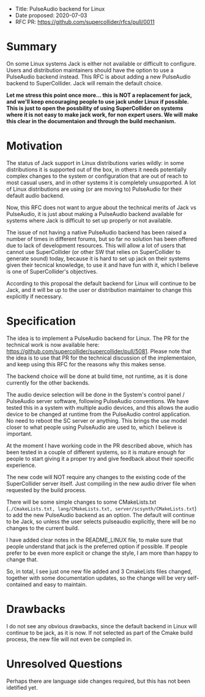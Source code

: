 - Title: PulseAudio backend for Linux
- Date proposed: 2020-07-03
- RFC PR: https://github.com/supercollider/rfcs/pull/0011

# Summary

On some Linux systems Jack is either not available or difficult to configure. Users and distribution maintainers should have the option to use a PulseAudio backend instead. This RFC is about adding a new PulseAudio backend to SuperCollider. Jack will remain the default choice.

**Let me stress this point once more... this is NOT a replacement for jack, and we'll keep encouraging people to use jack under Linux if possible. This is just to open the possbility of using SuperCollider on systems where it is not easy to make jack work, for non expert users. We will make this clear in the documentaion and through the build mechanism.**

# Motivation

The status of Jack support in Linux distributions varies wildly: in some distributions it is supported out of the box, in others it needs potentially complex changes to the system or configuration that are out of reach to most casual users, and in other systems it is completely unsupported. A lot of Linux distributions are using (or are moving to) PulseAudio for their default audio backend.

Now, this RFC does not want to argue about the technical merits of Jack vs PulseAudio, it is just about making a PulseAudio backend available for systems where Jack is difficult to set up properly or not available.

The issue of not having a native PulseAudio backend has been raised a number of times in different forums, but so far no solution has been offered due to lack of development resources. This will allow a lot of users that cannot use SuperCollider (or other SW that relies on SuperCollider to generate sound) today, because it is hard to set up jack on their systems given their tecnical knowledge, to use it and have fun with it, which I believe is one of SuperCollider's objectives.

According to this proposal the default backend for Linux will continue to be Jack, and it will be up to the user or distribution maintainer to change this explicitly if necessary.

# Specification

The idea is to implement a PulseAudio backend for Linux. The PR for the technical work is now available here: https://github.com/supercollider/supercollider/pull/5081. Please note that the idea is to use that PR for the technical discussion of the implementaion, and keep using this RFC for the reasons why this makes sense.

The backend choice will be done at build time, not runtime, as it is done currently for the other backends.

The audio device selection will be done in the System's control panel / PulseAudio server software, following PulseAudio conventions. We have tested this in a system with multiple audio devices, and this allows the audio device to be changed at runtime from the PulseAudio control application. No need to reboot the SC server or anything. This brings the use model closer to what people using PulseAudio are used to, which I believe is important.

At the moment I have working code in the PR described above, which has been tested in a couple of different systems, so it is mature enough for people to start giving it a proper try and give feedback about their specific experience. 

The new code will NOT require any changes to the existing code of the SuperCollider server itself. Just compiling in the new audio driver file when requested by the build process.

There will be some simple changes to some CMakeLists.txt (`./CmakeLists.txt, lang/CMakeLists.txt, server/scsynth/CMakeLists.txt`) to add the new PulseAudio backend as an option. The default will continue to be Jack, so unless the user selects pulseaudio explicitly, there will be no changes to the current build.

I have added clear notes in the README_LINUX file, to make sure that people understand that jack is the preferred option if possible. If people prefer to be even more explicit or change the style, I am more than happy to change that.

So, in total, I see just one new file added and 3 CmakeLists files changed, together with some documentation updates, so the change will be very self-contained and easy to maintain.

# Drawbacks

I do not see any obvious drawbacks, since the default backend in Linux will continue to be jack, as it is now. If not selected as part of the Cmake build process, the new file will not even be compiled in.

# Unresolved Questions

Perhaps there are language side changes required, but this has not been idetified yet.
